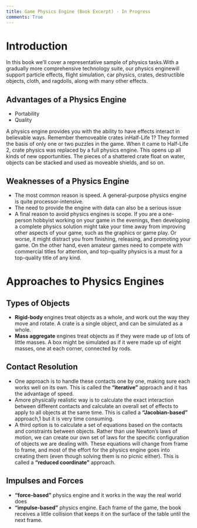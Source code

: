 ```yaml
---
title: Game Physics Engine (Book Excerpt) - In Progress
comments: True
---
```


# Introduction

In this book we’ll cover a representative sample of physics tasks.With a gradually more comprehensive technology suite, our physics enginewill support particle effects, flight simulation, car physics, crates, destructible objects, cloth, and ragdolls, along
with many other effects.

## Advantages of a Physics Engine

 - Portability
 - Quality
 
 A physics engine provides you with the ability to have effects interact in believable ways. Remember themoveable crates inHalf-Life 1? They formed the basis of only one or two puzzles in the game. When it came to Half-Life 2, crate physics was replaced by a full physics engine. This opens up all kinds of new opportunities. The pieces of a shattered crate float on water, objects can be stacked and used as moveable shields, and so on.

## Weaknesses of a Physics Engine

 - The most common reason is speed. A general-purpose physics engine is quite processor-intensive.
 - The need to provide the engine with data can also be a serious issue
 - A final reason to avoid physics engines is scope. If you are a one-person hobbyist working on your game in the evenings, then developing a complete physics solution might take your time away from improving other aspects of your game, such as the graphics or game play. Or worse, it might distract you from finishing, releasing, and promoting your game. On the other hand, even amateur games need to compete with commercial titles for attention, and top-quality physics is a must for a top-quality title of any kind.

# Approaches to Physics Engines

## Types of Objects

 - **Rigid-body** engines treat objects as a whole, and work out the way they move and rotate. A crate is a single object, and can be simulated as a whole.
 - **Mass aggregate** engines treat objects as if they were made up of lots of little masses. A box might be simulated as if it were made up of eight masses, one at each corner, connected by rods.

## Contact Resolution

 - One approach is to handle these contacts one by one, making sure each works well on its own. This is called the **“iterative”** approach and it has the advantage of speed.
 - Amore physically realistic way is to calculate the exact interaction between different contacts and calculate an overall set of effects to apply to all objects at the same time. This is called a **“Jacobian-based”** approach,1 but it is very time consuming.
 - A third option is to calculate a set of equations based on the contacts and constraints between objects. Rather than use Newton’s laws of motion, we can create our own set of laws for the specific configuration of objects we are dealing with. These equations will change from frame to frame, and most of the effort for the physics engine goes into creating them (even though solving them is no picnic either). This is called a **“reduced coordinate”** approach.

## Impulses and Forces

 - **“force-based”** physics engine and it works in the way the real world does
 - **“impulse-based”** physics engine. Each frame of the game, the book receives a little collision that keeps it on the surface of the table until the next frame.

